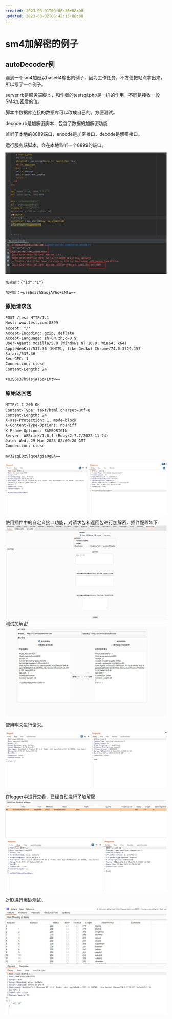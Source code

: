 ```yaml
---
created: 2023-03-01T00:06:38+08:00
updated: 2023-03-02T08:42:15+08:00
---
```


# sm4加解密的例子
## autoDecoder例

遇到一个sm4加密以base64输出的例子，因为工作任务，不方便把站点拿出来，所以写了一个例子。


server.rb是服务端脚本，和作者的testsql.php是一样的作用，不同是接收一段SM4加密后的值。

脚本中数据库连接的数据库可以改成自己的，方便测试。

decode.rb是加解密脚本，包含了数据的加解密功能

监听了本地的8889端口，encode是加密接口，decode是解密接口。

运行服务端脚本，会在本地监听一个8899的端口。

![800](photo/Snipaste_1.jpg)


```
加密前：{"id":"1"}
```
```
加密后：+u2S6s37hSasjAY6o+LMtw==
```

### 原始请求包
```
POST /test HTTP/1.1
Host: www.test.com:8899
accept: */*
Accept-Encoding: gzip, deflate
Accept-Language: zh-CN,zh;q=0.9
User-Agent: Mozilla/5.0 (Windows NT 10.0; Win64; x64) AppleWebKit/537.36 (KHTML, like Gecko) Chrome/74.0.3729.157 Safari/537.36
Sec-GPC: 1
Connection: close
Content-Length: 24

+u2S6s37hSasjAY6o+LMtw==
```
### 原始返回包
```
HTTP/1.1 200 OK
Content-Type: text/html;charset=utf-8
Content-Length: 24
X-Xss-Protection: 1; mode=block
X-Content-Type-Options: nosniff
X-Frame-Options: SAMEORIGIN
Server: WEBrick/1.6.1 (Ruby/2.7.7/2022-11-24)
Date: Wed, 29 Mar 2023 02:09:20 GMT
Connection: close

mv32zqE0zSlqceAgieOgBA==
```
![800](photo/Snipaste_2.jpg)


使用插件中的自定义接口功能，对请求包和返回包进行加解密，插件配置如下
![900](photo/Snipaste_3.jpg)
测试加解密
![900](photo/Snipaste_4.jpg)


使用明文进行请求。

![900](photo/Snipaste_5.jpg)

在logger中进行查看，已经自动进行了加解密
![900](photo/Snipaste_6.jpg)

对ID进行爆破测试。

![900](photo/Snipaste_7.jpg)
